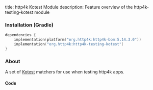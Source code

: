 title: http4k Kotest Module
description: Feature overview of the http4k-testing-kotest module

### Installation (Gradle)

```kotlin
dependencies {
    implementation(platform("org.http4k:http4k-bom:5.14.3.0"))
    implementation("org.http4k:http4k-testing-kotest")
}
```

### About

A set of [Kotest] matchers for use when testing http4k apps.

#### Code [<img class="octocat"/>](https://github.com/http4k/http4k/blob/master/src/docs/guide/reference/kotest/example.kt)

<script src="https://gist-it.appspot.com/https://github.com/http4k/http4k/blob/master/src/docs/guide/reference/kotest/example.kt"></script>

[http4k]: https://http4k.org
[kotest]: https://github.com/kotest/kotest
